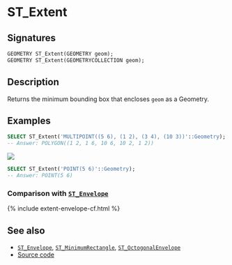 # ST_Extent

## Signatures

```sql
GEOMETRY ST_Extent(GEOMETRY geom);
GEOMETRY ST_Extent(GEOMETRYCOLLECTION geom);
```

## Description

Returns the minimum bounding box that encloses `geom` as a Geometry.

## Examples

```sql
SELECT ST_Extent('MULTIPOINT((5 6), (1 2), (3 4), (10 3))'::Geometry);
-- Answer: POLYGON((1 2, 1 6, 10 6, 10 2, 1 2))
```

<img class="displayed" src="../ST_Extent1.png"/>

```sql
SELECT ST_Extent('POINT(5 6)'::Geometry);
-- Answer: POINT(5 6)
```

### Comparison with [`ST_Envelope`](../ST_Envelope)

{% include extent-envelope-cf.html %}

## See also

* [`ST_Envelope`](../ST_Envelope),
  [`ST_MinimumRectangle`](../ST_MinimumRectangle),
  [`ST_OctogonalEnvelope`](../ST_OctogonalEnvelope)
* <a href="https://github.com/orbisgis/h2gis/blob/master/h2gis-functions/src/main/java/org/h2gis/functions/spatial/properties/ST_Extent.java" target="_blank">Source code</a>
